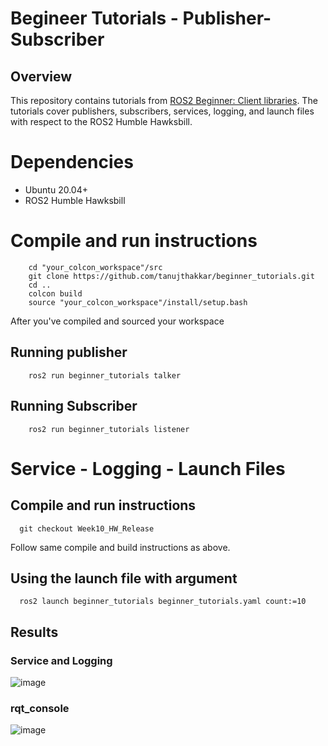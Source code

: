 # Begineer Tutorials - Publisher-Subscriber

## Overview
This repository contains tutorials from <a href="http://docs.ros.org/en/humble/Tutorials/Beginner-Client-Libraries.html">ROS2 Beginner: Client libraries</a>. The tutorials cover publishers, subscribers, services, logging, and launch files with respect to the ROS2 Humble Hawksbill.

# Dependencies
<ul>
  <li>Ubuntu 20.04+</li>
  <li>ROS2 Humble Hawksbill</li>
</ul>

# Compile and run instructions
```
    cd "your_colcon_workspace"/src
    git clone https://github.com/tanujthakkar/beginner_tutorials.git
    cd ..
    colcon build
    source "your_colcon_workspace"/install/setup.bash
```

After you've compiled and sourced your workspace

## Running publisher
```
    ros2 run beginner_tutorials talker
```

## Running Subscriber
```
    ros2 run beginner_tutorials listener
```

# Service - Logging - Launch Files

## Compile and run instructions
```
  git checkout Week10_HW_Release
```
Follow same compile and build instructions as above.

## Using the launch file with argument
```
  ros2 launch beginner_tutorials beginner_tutorials.yaml count:=10
```

## Results

### Service and Logging
![image](https://github.com/tanujthakkar/beginner_tutorials/tree/Week10_HW/beginner_tutorials/results/service_and_logging.png)

### rqt_console
![image](https://github.com/tanujthakkar/beginner_tutorials/tree/Week10_HW/beginner_tutorials/results/rqt_console_output.png)
